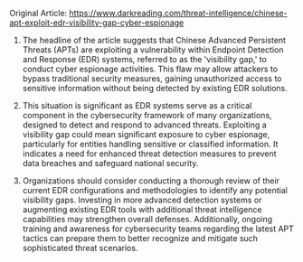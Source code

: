 Original Article: https://www.darkreading.com/threat-intelligence/chinese-apt-exploit-edr-visibility-gap-cyber-espionage

1) The headline of the article suggests that Chinese Advanced Persistent Threats (APTs) are exploiting a vulnerability within Endpoint Detection and Response (EDR) systems, referred to as the 'visibility gap,' to conduct cyber espionage activities. This flaw may allow attackers to bypass traditional security measures, gaining unauthorized access to sensitive information without being detected by existing EDR solutions.

2) This situation is significant as EDR systems serve as a critical component in the cybersecurity framework of many organizations, designed to detect and respond to advanced threats. Exploiting a visibility gap could mean significant exposure to cyber espionage, particularly for entities handling sensitive or classified information. It indicates a need for enhanced threat detection measures to prevent data breaches and safeguard national security.

3) Organizations should consider conducting a thorough review of their current EDR configurations and methodologies to identify any potential visibility gaps. Investing in more advanced detection systems or augmenting existing EDR tools with additional threat intelligence capabilities may strengthen overall defenses. Additionally, ongoing training and awareness for cybersecurity teams regarding the latest APT tactics can prepare them to better recognize and mitigate such sophisticated threat scenarios.